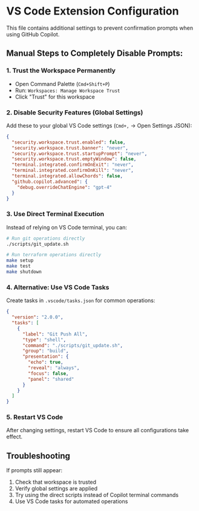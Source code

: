 # VS Code Extension Configuration

This file contains additional settings to prevent confirmation prompts when using GitHub Copilot.

## Manual Steps to Completely Disable Prompts:

### 1. Trust the Workspace Permanently
- Open Command Palette (`Cmd+Shift+P`)
- Run: `Workspaces: Manage Workspace Trust`
- Click "Trust" for this workspace

### 2. Disable Security Features (Global Settings)
Add these to your global VS Code settings (`Cmd+,` → Open Settings JSON):

```json
{
  "security.workspace.trust.enabled": false,
  "security.workspace.trust.banner": "never",
  "security.workspace.trust.startupPrompt": "never",
  "security.workspace.trust.emptyWindow": false,
  "terminal.integrated.confirmOnExit": "never",
  "terminal.integrated.confirmOnKill": "never", 
  "terminal.integrated.allowChords": false,
  "github.copilot.advanced": {
    "debug.overrideChatEngine": "gpt-4"
  }
}
```

### 3. Use Direct Terminal Execution
Instead of relying on VS Code terminal, you can:

```bash
# Run git operations directly
./scripts/git_update.sh

# Run terraform operations directly  
make setup
make test
make shutdown
```

### 4. Alternative: Use VS Code Tasks
Create tasks in `.vscode/tasks.json` for common operations:

```json
{
  "version": "2.0.0",
  "tasks": [
    {
      "label": "Git Push All",
      "type": "shell",
      "command": "./scripts/git_update.sh",
      "group": "build",
      "presentation": {
        "echo": true,
        "reveal": "always",
        "focus": false,
        "panel": "shared"
      }
    }
  ]
}
```

### 5. Restart VS Code
After changing settings, restart VS Code to ensure all configurations take effect.

## Troubleshooting

If prompts still appear:
1. Check that workspace is trusted
2. Verify global settings are applied
3. Try using the direct scripts instead of Copilot terminal commands
4. Use VS Code tasks for automated operations
